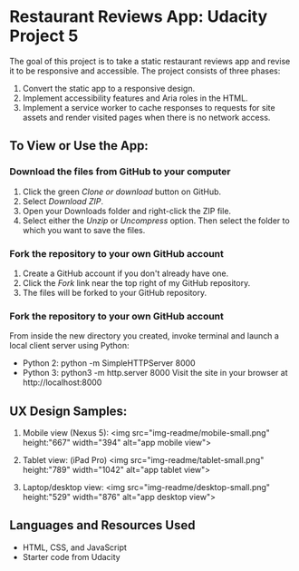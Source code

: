 # Restaurant Reviews App: Udacity Project 5
The goal of this project is to take a static restaurant reviews app and revise it to be responsive and accessible. The project consists of three phases:
1. Convert the static app to a responsive design.
2. Implement accessibility features and Aria roles in the HTML.
3. Implement a service worker to cache responses to requests for site assets and render visited pages when there is no network access.

## To View or Use the App:

### Download the files from GitHub to your computer
1. Click the green _Clone or download_ button on GitHub.
2. Select *Download ZIP*.
3. Open your Downloads folder and right-click the ZIP file.
4. Select either the _Unzip_ or _Uncompress_ option. Then select the folder to which you want to save the files.

### Fork the repository to your own GitHub account
1. Create a GitHub account if you don't already have one.
2. Click the *Fork* link near the top right of my GitHub repository.
3. The files will be forked to your GitHub repository.

### Fork the repository to your own GitHub account
From inside the new directory you created, invoke terminal and launch a local client server using Python: 
 * Python 2: python -m SimpleHTTPServer 8000 
 * Python 3: python3 -m http.server 8000
Visit the site in your browser at http://localhost:8000

## UX Design Samples:

1. Mobile view (Nexus 5):
<img src="img-readme/mobile-small.png" height:"667" width="394" alt="app mobile view">

2. Tablet view: (iPad Pro)
<img src="img-readme/tablet-small.png" height:"789" width="1042" alt="app tablet view">

3. Laptop/desktop view:
<img src="img-readme/desktop-small.png" height:"529" width="876" alt="app desktop view">

## Languages and Resources Used
* HTML, CSS, and JavaScript
* Starter code from Udacity